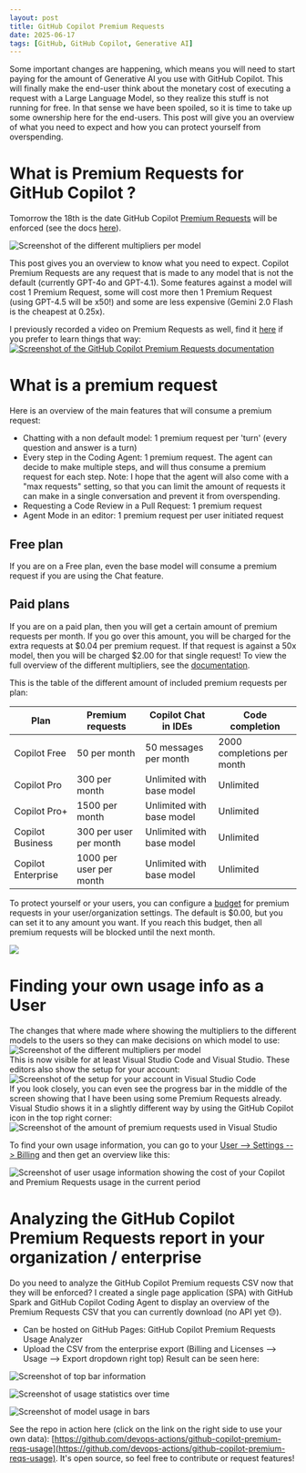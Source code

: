 ```yaml
---
layout: post
title: GitHub Copilot Premium Requests
date: 2025-06-17
tags: [GitHub, GitHub Copilot, Generative AI]
---
```


Some important changes are happening, which means you will need to start paying for the amount of Generative AI you use with GitHub Copilot. This will finally make the end-user think about the monetary cost of executing a request with a Large Language Model, so they realize this stuff is not running for free. In that sense we have been spoiled, so it is time to take up some ownership here for the end-users. This post will give you an overview of what you need to expect and how you can protect yourself from overspending.

# What is Premium Requests for GitHub Copilot ?
Tomorrow the 18th is the date GitHub Copilot [Premium Requests](https://docs.github.com/en/copilot/managing-copilot/monitoring-usage-and-entitlements/about-premium-requests) will be enforced (see the docs [here](https://docs.github.com/en/copilot/managing-copilot/monitoring-usage-and-entitlements/about-premium-requests)).

![Screenshot of the different multipliers per model](/images/2025/20250617/20250617_Multipliers.png)

This post gives you an overview to know what you need to expect. Copilot Premium Requests are any request that is made to any model that is not the default (currently GPT-4o and GPT-4.1). Some features against a model will cost 1 Premium Request, some will cost more then 1 Premium Request (using GPT-4.5 will be x50!) and some are less expensive (Gemini 2.0 Flash is the cheapest at 0.25x).

I previously recorded a video on Premium Requests as well, find it [here](https://github-copilot.xebia.ms/detail?videoId=43) if you prefer to learn things that way:  
[![Screenshot of the GitHub Copilot Premium Requests documentation](/images/2025/20250617/20250617_Video.png)](https://github-copilot.xebia.ms/detail?videoId=43)

# What is a premium request
Here is an overview of the main features that will consume a premium request:
- Chatting with a non default model: 1 premium request per 'turn' (every question and answer is a turn)
- Every step in the Coding Agent: 1 premium request. The agent can decide to make multiple steps, and will thus consume a premium request for each step. Note: I hope that the agent will also come with a "max requests" setting, so that you can limit the amount of requests it can make in a single conversation and prevent it from overspending.
- Requesting a Code Review in a Pull Request: 1 premium request
- Agent Mode in an editor: 1 premium request per user initiated request

## Free plan
If you are on a Free plan, even the base model will consume a premium request if you are using the Chat feature. 

## Paid plans
If you are on a paid plan, then you will get a certain amount of premium requests per month. If you go over this amount, you will be charged for the extra requests at $0.04 per premium request. If that request is against a 50x model, then you will be charged $2.00 for that single request! To view the full overview of the different multipliers, see the [documentation](https://docs.github.com/en/copilot/managing-copilot/monitoring-usage-and-entitlements/about-premium-requests).

This is the table of the different amount of included premium requests per plan:

| Plan                | Premium requests                | Copilot Chat in IDEs            | Code completion                  |
|---------------------|---------------------------------|----------------------------------|----------------------------------|
| Copilot Free        | 50 per month                    | 50 messages per month            | 2000 completions per month       |
| Copilot Pro         | 300 per month                   | Unlimited with base model        | Unlimited                         |
| Copilot Pro+        | 1500 per month                  | Unlimited with base model        | Unlimited                         |
| Copilot Business    | 300 per user per month          | Unlimited with base model        | Unlimited                         |
| Copilot Enterprise  | 1000 per user per month         | Unlimited with base model        | Unlimited                         |

To protect yourself or your users, you can configure a [budget](https://docs.github.com/en/billing/managing-your-billing/preventing-overspending) for premium requests in your user/organization settings. The default is $0.00, but you can set it to any amount you want. If you reach this budget, then all premium requests will be blocked until the next month.

![](/images/2025/20250617/20250618_CopilotBudget.png)

# Finding your own usage info as a User
The changes that where made where showing the multipliers to the different models to the users so they can make decisions on which model to use:  
![Screenshot of the different multipliers per model](/images/2025/20250617/20250618_CopilotModelSelection.png)  
This is now visible for at least Visual Studio Code and Visual Studio.
These editors also show the setup for your account:  
![Screenshot of the setup for your account in Visual Studio Code](/images/2025/20250617/20250618_CopilotOverview.png)  
If you look closely, you can even see the progress bar in the middle of the screen showing that I have been using some Premium Requests already. Visual Studio shows it in a slightly different way by using the GitHub Copilot icon in the top right corner:
![Screenshot of the amount of premium requests used in Visual Studio](/images/2025/20250617/20250618_VisualStudioUsed.png)  

To find your own usage information, you can go to your [User --> Settings --> Billing](https://github.com/settings/billing) and then get an overview like this:  

![Screenshot of user usage information showing the cost of your Copilot and Premium Requests usage in the current period](/images/2025/20250617/20250618_UserUsage.png)  

# Analyzing the GitHub Copilot Premium Requests report in your organization / enterprise
Do you need to analyze the GitHub Copilot Premium requests CSV now that they will be enforced? I created a single page application (SPA) with GitHub Spark and GitHub Copilot Coding Agent to display an overview of the Premium Requests CSV that you can currently download (no API yet 😓). 
 
- Can be hosted on GitHub Pages:  GitHub Copilot Premium Requests Usage Analyzer
- Upload the CSV from the enterprise export (Billing and Licenses --> Usage --> Export dropdown right top)
Result can be seen here: 

![Screenshot of top bar information](/images/2025/20250617/20250617_01.png)  

![Screenshot of usage statistics over time](/images/2025/20250617/20250617_02.png)  

![Screenshot of model usage in bars](/images/2025/20250617/20250617_03.png)  

See the repo in action here (click on the link on the right side to use your own data): [https://github.com/devops-actions/github-copilot-premium-reqs-usage](https://github.com/devops-actions/github-copilot-premium-reqs-usage). It's open source, so feel free to contribute or request features!